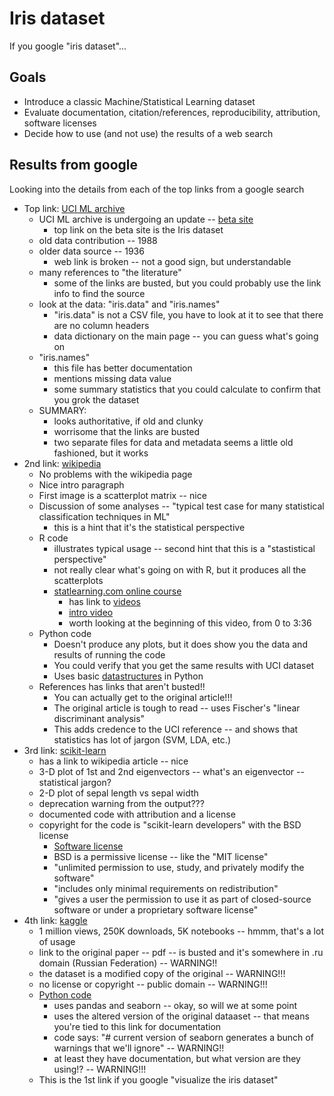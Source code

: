 
# Iris dataset

If you google "iris dataset"...

## Goals

* Introduce a classic Machine/Statistical Learning dataset
* Evaluate documentation, citation/references, reproducibility, attribution, software licenses
* Decide how to use (and not use) the results of a web search

## Results from google

Looking into the details from each of the top links from a google search

* Top link: [UCI ML archive](https://archive.ics.uci.edu/ml/datasets/iris)
  * UCI ML archive is undergoing an update -- [beta site](https://archive-beta.ics.uci.edu/)
    * top link on the beta site is the Iris dataset
  * old data contribution -- 1988
  * older data source -- 1936
    * web link is broken -- not a good sign, but understandable
  * many references to "the literature"
    * some of the links are busted, but you could probably use the link info to find the source
  * look at the data: "iris.data" and "iris.names"
    * "iris.data" is not a CSV file, you have to look at it to see that there are no column headers
    * data dictionary on the main page -- you can guess what's going on
  * "iris.names" 
    * this file has better documentation
    * mentions missing data value
    * some summary statistics that you could calculate to confirm that you grok the dataset
  * SUMMARY: 
    * looks authoritative, if old and clunky
    * worrisome that the links are busted
    * two separate files for data and metadata seems a little old fashioned, but it works
* 2nd link: [wikipedia](https://en.wikipedia.org/wiki/Iris_flower_data_set)
  * No problems with the wikipedia page
  * Nice intro paragraph
  * First image is a scatterplot matrix -- nice
  * Discussion of some analyses -- "typical test case for many statistical classification techniques in ML"
    * this is a hint that it's the statistical perspective
  * R code
    * illustrates typical usage -- second hint that this is a "stastistical perspective"
    * not really clear what's going on with R, but it produces all the scatterplots
    * [statlearning.com online course](https://www.statlearning.com/online-course)
      * has link to [videos](https://www.dataschool.io/15-hours-of-expert-machine-learning-videos/)
      * [intro video](https://www.youtube.com/watch?v=5N9V07EIfIg&list=PL5-da3qGB5ICcUhueCyu25slvsGp8IDTa&index=2)
      * worth looking at the beginning of this video, from 0 to 3:36
  * Python code
    * Doesn't produce any plots, but it does show you the data and results of running the code
    * You could verify that you get the same results with UCI dataset
    * Uses basic [datastructures](https://docs.python.org/3/tutorial/datastructures.html) in Python
  * References has links that aren't busted!!
    * You can actually get to the original article!!!
    * The original article is tough to read -- uses Fischer's "linear discriminant analysis"
    * This adds credence to the UCI reference -- and shows that statistics has lot of jargon (SVM, LDA, etc.)
* 3rd link: [scikit-learn](https://scikit-learn.org/stable/auto_examples/datasets/plot_iris_dataset.html)
  * has a link to wikipedia article -- nice
  * 3-D plot of 1st and 2nd eigenvectors -- what's an eigenvector -- statistical jargon?
  * 2-D plot of sepal length vs sepal width
  * deprecation warning from the output???
  * documented code with attribution and a license
  * copyright for the code is "scikit-learn developers" with the BSD license
    * [Software license](https://en.wikipedia.org/wiki/Software_license)
    * BSD is a permissive license -- like the "MIT license"
    * "unlimited permission to use, study, and privately modify the software"
    * "includes only minimal requirements on redistribution"
    * "gives a user the permission to use it as part of closed-source software or under a proprietary software license"
* 4th link: [kaggle](https://www.kaggle.com/uciml/iris?select=Iris.csv)
    * 1 million views, 250K downloads, 5K notebooks -- hmmm, that's a lot of usage
    * link to the original paper -- pdf -- is busted and it's somewhere in .ru domain (Russian Federation) -- WARNING!!
    * the dataset is a modified copy of the original -- WARNING!!!
    * no license or copyright -- public domain -- WARNING!!!
  * [Python code](https://www.kaggle.com/benhamner/python-data-visualizations)
    * uses pandas and seaborn -- okay, so will we at some point
    * uses the altered version of the original dataaset -- that means you're tied to this link for documentation
    * code says: "# current version of seaborn generates a bunch of warnings that we'll ignore" -- WARNING!!
    * at least they have documentation, but what version are they using!? -- WARNING!!!
  * This is the 1st link if you google "visualize the iris dataset"
